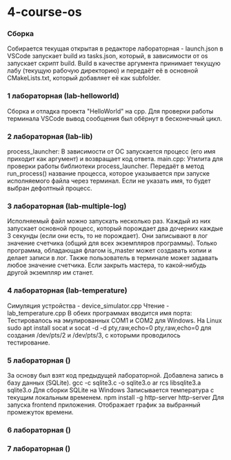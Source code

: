 # 4-course-os

### Сборка
Собирается текущая открытая в редакторе лабораторная - launch.json в VSCode запускает build из tasks.json, который, в зависимости от os запускает скрипт build.
Build в качестве аргумента принимает текущую лабу (текущую рабочую директорию) и передаёт её в основной CMakeLists.txt, который добавляет её как subfolder.

### 1 лабораторная (lab-helloworld)
Сборка и отладка проекта "HelloWorld" на cpp. Для проверки работы терминала VSCode вывод сообщения был обёрнут в бесконечный цикл.

### 2 лабораторная (lab-lib)
process_launcher:
В зависимости от ОС запускается процесс (его имя приходит как аргумент) и возвращает код ответа.
main.cpp:
Утилита для проверки работы библиотеки process_launcher. Передаёт в метод run_process() название процесса, которое указывается при запуске исполняемого файла через терминал. Если не указать имя, то будет выбран дефолтный процесс.

### 3 лабораторная (lab-multiple-log)
Исполняемый файл можно запускать несколько раз. Каждый из них запускает основной процесс, который порождает два дочерних каждые 3 секунды (если они есть, то не порождает). Они записывают в лог значение счетчика (общий для всех экземпляров программы). Только программа, обладающая флагом is_master может создавать копии и делает записи в лог.
Также пользователь в терминале может задавать любое значение счетчика. Если закрыть мастера, то какой-нибудь другой экземпляр им станет.

### 4 лабораторная (lab-temperature)
Симуляция устройства - device_simulator.cpp
Чтение - lab_temperature.cpp
В обеих программах вводится имя порта:
    Тестировалось на эмулированных COM1 и COM2 для Windows.
    На Linux sudo apt install socat и socat -d -d pty,raw,echo=0 pty,raw,echo=0 для создания /dev/pts/2 и /dev/pts/3, с которыми проводилось тестирование.

### 5 лабораторная ()
За основу был взят код предыдущей лабораторной. Добавлена запись в базу данных (SQLite).
gcc -c sqlite3.c -o sqlite3.o
ar rcs libsqlite3.a sqlite3.o
Для сборки SQLite на Windows
Записывается температура с текущим локальным временем.
npm install -g http-server
http-server
Для запуска frontend приложения. Отображает график за выбранный промежуток времени.
### 6 лабораторная ()

### 7 лабораторная ()


